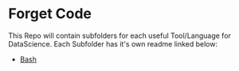 # Forget Code

This Repo will contain subfolders for each useful Tool/Language for DataScience. 
Each Subfolder has it's own readme linked below:

- [Bash](./Bash/LearnBash.md)